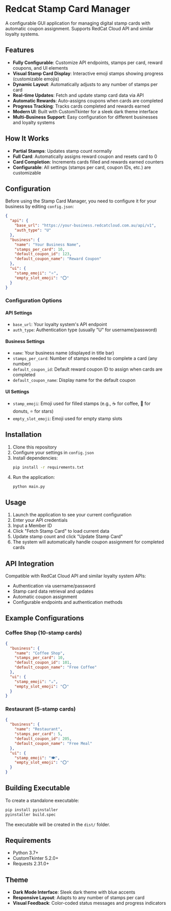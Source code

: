 # Redcat Stamp Card Manager

A configurable GUI application for managing digital stamp cards with automatic coupon assignment. Supports RedCat Cloud API and similar loyalty systems.

## Features

- **Fully Configurable**: Customize API endpoints, stamps per card, reward coupons, and UI elements
- **Visual Stamp Card Display**: Interactive emoji stamps showing progress (customizable emojis)
- **Dynamic Layout**: Automatically adjusts to any number of stamps per card
- **Real-time Updates**: Fetch and update stamp card data via API
- **Automatic Rewards**: Auto-assigns coupons when cards are completed
- **Progress Tracking**: Tracks cards completed and rewards earned
- **Modern UI**: Built with CustomTkinter for a sleek dark theme interface
- **Multi-Business Support**: Easy configuration for different businesses and loyalty systems

## How It Works

- **Partial Stamps**: Updates stamp count normally
- **Full Card**: Automatically assigns reward coupon and resets card to 0
- **Card Completion**: Increments cards filled and rewards earned counters
- **Configurable**: All settings (stamps per card, coupon IDs, etc.) are customizable

## Configuration

Before using the Stamp Card Manager, you need to configure it for your business by editing `config.json`:

```json
{
  "api": {
    "base_url": "https://your-business.redcatcloud.com.au/api/v1",
    "auth_type": "U"
  },
  "business": {
    "name": "Your Business Name",
    "stamps_per_card": 10,
    "default_coupon_id": 123,
    "default_coupon_name": "Reward Coupon"
  },
  "ui": {
    "stamp_emoji": "⭐",
    "empty_slot_emoji": "⭕"
  }
}
```

### Configuration Options

#### API Settings
- `base_url`: Your loyalty system's API endpoint
- `auth_type`: Authentication type (usually "U" for username/password)

#### Business Settings
- `name`: Your business name (displayed in title bar)
- `stamps_per_card`: Number of stamps needed to complete a card (any number)
- `default_coupon_id`: Default reward coupon ID to assign when cards are completed
- `default_coupon_name`: Display name for the default coupon

#### UI Settings
- `stamp_emoji`: Emoji used for filled stamps (e.g., ☕ for coffee, 🍩 for donuts, ⭐ for stars)
- `empty_slot_emoji`: Emoji used for empty stamp slots

## Installation

1. Clone this repository
2. Configure your settings in `config.json`
3. Install dependencies:
   ```bash
   pip install -r requirements.txt
   ```
4. Run the application:
   ```bash
   python main.py
   ```

## Usage

1. Launch the application to see your current configuration
2. Enter your API credentials
3. Input a Member ID
4. Click "Fetch Stamp Card" to load current data
5. Update stamp count and click "Update Stamp Card"
6. The system will automatically handle coupon assignment for completed cards

## API Integration

Compatible with RedCat Cloud API and similar loyalty system APIs:
- Authentication via username/password
- Stamp card data retrieval and updates
- Automatic coupon assignment
- Configurable endpoints and authentication methods

## Example Configurations

### Coffee Shop (10-stamp cards)
```json
{
  "business": {
    "name": "Coffee Shop",
    "stamps_per_card": 10,
    "default_coupon_id": 101,
    "default_coupon_name": "Free Coffee"
  },
  "ui": {
    "stamp_emoji": "☕",
    "empty_slot_emoji": "⭕"
  }
}
```

### Restaurant (5-stamp cards)
```json
{
  "business": {
    "name": "Restaurant",
    "stamps_per_card": 5,
    "default_coupon_id": 205,
    "default_coupon_name": "Free Meal"
  },
  "ui": {
    "stamp_emoji": "🍽️",
    "empty_slot_emoji": "⭕"
  }
}
```

## Building Executable

To create a standalone executable:

```bash
pip install pyinstaller
pyinstaller build.spec
```

The executable will be created in the `dist/` folder.

## Requirements

- Python 3.7+
- CustomTkinter 5.2.0+
- Requests 2.31.0+

## Theme

- **Dark Mode Interface**: Sleek dark theme with blue accents
- **Responsive Layout**: Adapts to any number of stamps per card
- **Visual Feedback**: Color-coded status messages and progress indicators